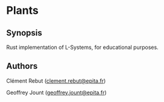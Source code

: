 # Plants

## Synopsis

Rust implementation of L-Systems, for educational purposes.

## Authors

Clément Rebut (clement.rebut@epita.fr)

Geoffrey Jount (geoffrey.jount@epita.fr)
